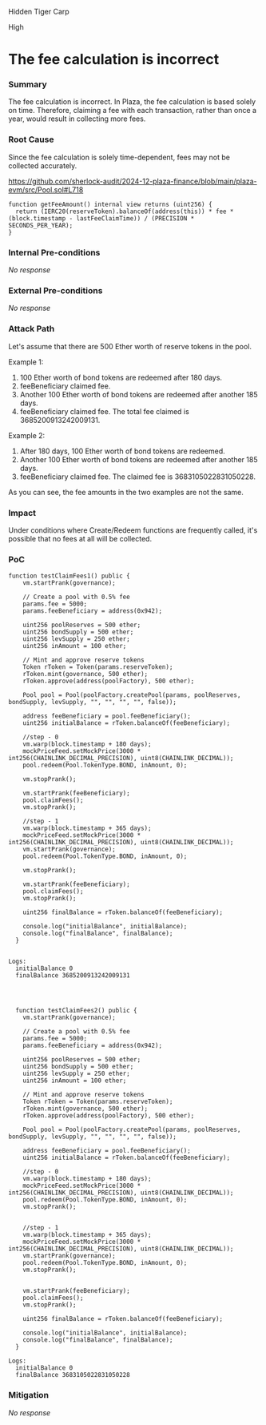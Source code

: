 Hidden Tiger Carp

High

# The fee calculation is incorrect

### Summary

The fee calculation is incorrect. In Plaza, the fee calculation is based solely on time. Therefore, claiming a fee with each transaction, rather than once a year, would result in collecting more fees.

### Root Cause

Since the fee calculation is solely time-dependent, fees may not be collected accurately.

https://github.com/sherlock-audit/2024-12-plaza-finance/blob/main/plaza-evm/src/Pool.sol#L718

```solidity
function getFeeAmount() internal view returns (uint256) {
  return (IERC20(reserveToken).balanceOf(address(this)) * fee * (block.timestamp - lastFeeClaimTime)) / (PRECISION * SECONDS_PER_YEAR);
}
```

### Internal Pre-conditions

_No response_

### External Pre-conditions

_No response_

### Attack Path

Let's assume that there are 500 Ether worth of reserve tokens in the pool.

Example 1:
1. 100 Ether worth of bond tokens are redeemed after 180 days.
2. feeBeneficiary claimed fee.
3. Another 100 Ether worth of bond tokens are redeemed after another 185 days.
4. feeBeneficiary claimed fee. The total fee claimed is 3685200913242009131.

Example 2:
1. After 180 days, 100 Ether worth of bond tokens are redeemed.
2. Another 100 Ether worth of bond tokens are redeemed after another 185 days.
3. feeBeneficiary claimed fee. The claimed fee is 3683105022831050228.

As you can see, the fee amounts in the two examples are not the same.

### Impact

Under conditions where Create/Redeem functions are frequently called, it's possible that no fees at all will be collected.

### PoC

```solidity
function testClaimFees1() public {
    vm.startPrank(governance);

    // Create a pool with 0.5% fee
    params.fee = 5000;
    params.feeBeneficiary = address(0x942);

    uint256 poolReserves = 500 ether;
    uint256 bondSupply = 500 ether;
    uint256 levSupply = 250 ether;
    uint256 inAmount = 100 ether;

    // Mint and approve reserve tokens
    Token rToken = Token(params.reserveToken);
    rToken.mint(governance, 500 ether);
    rToken.approve(address(poolFactory), 500 ether);

    Pool pool = Pool(poolFactory.createPool(params, poolReserves, bondSupply, levSupply, "", "", "", "", false));

    address feeBeneficiary = pool.feeBeneficiary();
    uint256 initialBalance = rToken.balanceOf(feeBeneficiary);

    //step - 0
    vm.warp(block.timestamp + 180 days);
    mockPriceFeed.setMockPrice(3000 * int256(CHAINLINK_DECIMAL_PRECISION), uint8(CHAINLINK_DECIMAL));
    pool.redeem(Pool.TokenType.BOND, inAmount, 0);

    vm.stopPrank();

    vm.startPrank(feeBeneficiary);
    pool.claimFees();
    vm.stopPrank();

    //step - 1
    vm.warp(block.timestamp + 365 days);
    mockPriceFeed.setMockPrice(3000 * int256(CHAINLINK_DECIMAL_PRECISION), uint8(CHAINLINK_DECIMAL));
    vm.startPrank(governance);
    pool.redeem(Pool.TokenType.BOND, inAmount, 0);

    vm.stopPrank();

    vm.startPrank(feeBeneficiary);
    pool.claimFees();
    vm.stopPrank();

    uint256 finalBalance = rToken.balanceOf(feeBeneficiary);

    console.log("initialBalance", initialBalance);
    console.log("finalBalance", finalBalance);
  }


Logs:
  initialBalance 0
  finalBalance 3685200913242009131




  function testClaimFees2() public {
    vm.startPrank(governance);

    // Create a pool with 0.5% fee
    params.fee = 5000;
    params.feeBeneficiary = address(0x942);

    uint256 poolReserves = 500 ether;
    uint256 bondSupply = 500 ether;
    uint256 levSupply = 250 ether;
    uint256 inAmount = 100 ether;

    // Mint and approve reserve tokens
    Token rToken = Token(params.reserveToken);
    rToken.mint(governance, 500 ether);
    rToken.approve(address(poolFactory), 500 ether);

    Pool pool = Pool(poolFactory.createPool(params, poolReserves, bondSupply, levSupply, "", "", "", "", false));

    address feeBeneficiary = pool.feeBeneficiary();
    uint256 initialBalance = rToken.balanceOf(feeBeneficiary);

    //step - 0
    vm.warp(block.timestamp + 180 days);
    mockPriceFeed.setMockPrice(3000 * int256(CHAINLINK_DECIMAL_PRECISION), uint8(CHAINLINK_DECIMAL));
    pool.redeem(Pool.TokenType.BOND, inAmount, 0);
    vm.stopPrank();


    //step - 1
    vm.warp(block.timestamp + 365 days);
    mockPriceFeed.setMockPrice(3000 * int256(CHAINLINK_DECIMAL_PRECISION), uint8(CHAINLINK_DECIMAL));
    vm.startPrank(governance);
    pool.redeem(Pool.TokenType.BOND, inAmount, 0);
    vm.stopPrank();


    vm.startPrank(feeBeneficiary);
    pool.claimFees();
    vm.stopPrank();

    uint256 finalBalance = rToken.balanceOf(feeBeneficiary);

    console.log("initialBalance", initialBalance);
    console.log("finalBalance", finalBalance);
  }

Logs:
  initialBalance 0
  finalBalance 3683105022831050228

```

### Mitigation

_No response_